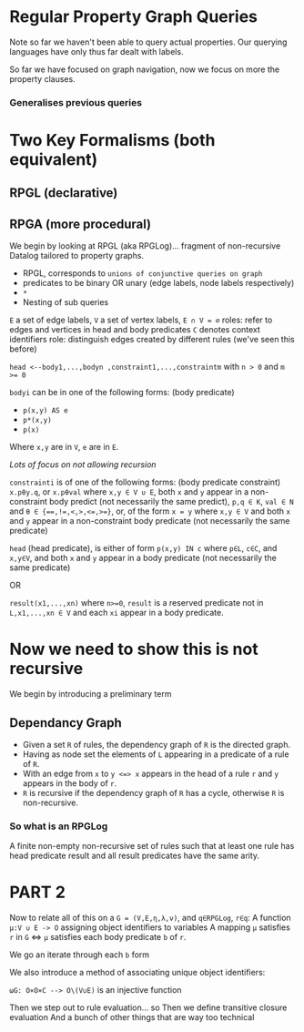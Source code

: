 # Regular Property Graph Queries
Note so far we haven't been able to query actual properties. Our querying languages have only thus far dealt with labels.

So far we have focused on graph navigation, now we focus on more the property clauses. 

### Generalises previous queries

# Two Key Formalisms (both equivalent)
## RPGL (declarative)
## RPGA (more procedural)

We begin by looking at RPGL (aka RPGLog)... fragment of non-recursive Datalog tailored to property graphs.

- RPGL, corresponds to `unions of conjunctive queries on graph`
- predicates to be binary OR unary (edge labels, node labels respectively)
- `*`
- Nesting of sub queries

`E` a set of edge labels, `V` a set of vertex labels, `E ∩ V = ∅`
roles: refer to edges and vertices in head and body predicates
`C` denotes context identifiers
role: distinguish edges created by different rules (we've seen this before)


`head <--body1,...,bodyn ,constraint1,...,constraintm` with `n > 0` and `m >= 0`

`bodyi` can be in one of the following forms: (body predicate)
- `p(x,y) AS e`
- `p*(x,y)`
- `p(x)`

Where `x,y` are in `V`, `e` are in `E`.

_Lots of focus on not allowing recursion_

`constrainti` is of one of the following forms: (body predicate constraint)
`x.pθy.q`, or
`x.pθval`
where `x,y ∈ V ∪ E`, both `x` and `y` appear in a non-constraint body predict (not
necessarily the same predict), `p,q ∈ K`, `val ∈ N` and `θ ∈ {==,!=,<,>,<=,>=}`, or,
of the form
`x = y` where `x,y ∈ V` and both `x` and `y` appear in a non-constraint body predicate (not necessarily the same predicate)

`head` (head predicate), is either of form `p(x,y) IN c` where `p∈L`, `c∈C`, and `x,y∈V`, and both `x` and `y` appear in a body predicate (not necessarily the same predicate)

OR

`result(x1,...,xn)` where `n>=0`, `result` is a reserved predicate not in `L,x1,...,xn ∈ V` and each `xi` appear in a body predicate.

# Now we need to show this is not recursive
We begin by introducing a preliminary term

## Dependancy Graph

- Given a set `R` of rules, the dependency graph of `R` is the directed graph.
- Having as node set the elements of `L` appearing in a predicate of a rule of `R`.
- With an edge from `x` to `y <=> x` appears in the head of a rule `r` and `y` appears in the body of `r`.
- `R` is recursive if the dependency graph of `R` has a cycle, otherwise `R` is non-recursive.

### So what is an RPGLog
A finite non-empty non-recursive set of rules such that at least one rule has head predicate result and all result predicates have the same arity.

# PART 2

Now to relate all of this on a `G = (V,E,η,λ,ν)`, and `q∈RPGLog`, `r∈q`:
A function `μ:V ∪ E -> O` assigning object identifiers to variables
A mapping `μ` satisfies `r` in `G` <=> `μ` satisfies each body predicate `b` of `r`.

We go an iterate through each `b` form

We also introduce a method of associating unique object identifiers:

`ωG: O×O×C --> O\(V∪E)` is an injective function

Then we step out to rule evaluation... so 
Then we define transitive closure evaluation
And a bunch of other things that are way too technical
